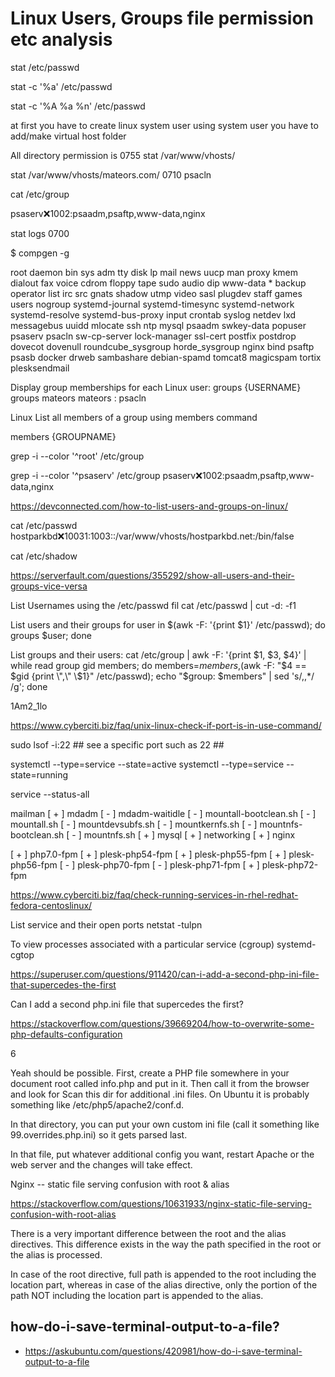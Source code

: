 # Linux Users, Groups file permission etc analysis

stat /etc/passwd

stat -c '%a' /etc/passwd

 stat -c '%A %a %n' /etc/passwd


at first you have to create linux system user
using system user you have to add/make virtual host folder

All directory permission is 0755
stat /var/www/vhosts/

stat /var/www/vhosts/mateors.com/
0710
psacln

cat /etc/group

psaserv:x:1002:psaadm,psaftp,www-data,nginx

stat logs
0700


$ compgen -g

root
daemon
bin
sys
adm
tty
disk
lp
mail
news
uucp
man
proxy
kmem
dialout
fax
voice
cdrom
floppy
tape
sudo
audio
dip
www-data *
backup
operator
list
irc
src
gnats
shadow
utmp
video
sasl
plugdev
staff
games
users
nogroup
systemd-journal
systemd-timesync
systemd-network
systemd-resolve
systemd-bus-proxy
input
crontab
syslog
netdev
lxd
messagebus
uuidd
mlocate
ssh
ntp
mysql
psaadm
swkey-data
popuser
psaserv
psacln
sw-cp-server
lock-manager
ssl-cert
postfix
postdrop
dovecot
dovenull
roundcube_sysgroup
horde_sysgroup
nginx
bind
psaftp
psasb
docker
drweb
sambashare
debian-spamd
tomcat8
magicspam
tortix
plesksendmail

Display group memberships for each Linux user:
groups {USERNAME}
groups mateors
mateors : psacln

Linux List all members of a group using members command

members {GROUPNAME}

grep -i --color '^root' /etc/group

 grep -i --color '^psaserv' /etc/group
psaserv:x:1002:psaadm,psaftp,www-data,nginx

https://devconnected.com/how-to-list-users-and-groups-on-linux/

cat /etc/passwd
hostparkbd:x:10031:1003::/var/www/vhosts/hostparkbd.net:/bin/false


cat /etc/shadow


https://serverfault.com/questions/355292/show-all-users-and-their-groups-vice-versa

List Usernames using the /etc/passwd fil
 cat /etc/passwd | cut -d: -f1

List users and their groups
for user in $(awk -F: '{print $1}' /etc/passwd); do groups $user; done


List groups and their users:
cat /etc/group | awk -F: '{print $1, $3, $4}' | while read group gid members; do
    members=$members,$(awk -F: "\$4 == $gid {print \",\" \$1}" /etc/passwd);
    echo "$group: $members" | sed 's/,,*/ /g';
done

1Am2_1lo

https://www.cyberciti.biz/faq/unix-linux-check-if-port-is-in-use-command/

sudo lsof -i:22 ## see a specific port such as 22 ##

systemctl --type=service --state=active
systemctl --type=service --state=running


service --status-all

  mailman
 [ + ]  mdadm
 [ - ]  mdadm-waitidle
 [ - ]  mountall-bootclean.sh
 [ - ]  mountall.sh
 [ - ]  mountdevsubfs.sh
 [ - ]  mountkernfs.sh
 [ - ]  mountnfs-bootclean.sh
 [ - ]  mountnfs.sh
 [ + ]  mysql
 [ + ]  networking
 [ + ]  nginx

 [ + ]  php7.0-fpm
 [ + ]  plesk-php54-fpm
 [ + ]  plesk-php55-fpm
 [ + ]  plesk-php56-fpm
 [ - ]  plesk-php70-fpm
 [ - ]  plesk-php71-fpm
 [ + ]  plesk-php72-fpm


https://www.cyberciti.biz/faq/check-running-services-in-rhel-redhat-fedora-centoslinux/

List service and their open ports
netstat -tulpn

To view processes associated with a particular service (cgroup)
systemd-cgtop


https://superuser.com/questions/911420/can-i-add-a-second-php-ini-file-that-supercedes-the-first

Can I add a second php.ini file that supercedes the first?

https://stackoverflow.com/questions/39669204/how-to-overwrite-some-php-defaults-configuration

6

Yeah should be possible. First, create a PHP file somewhere in your document root called info.php and put <?php phpinfo() ?> in it. Then call it from the browser and look for Scan this dir for additional .ini files. On Ubuntu it is probably something like /etc/php5/apache2/conf.d.

In that directory, you can put your own custom ini file (call it something like 99.overrides.php.ini) so it gets parsed last.

In that file, put whatever additional config you want, restart Apache or the web server and the changes will take effect.

Nginx -- static file serving confusion with root & alias

https://stackoverflow.com/questions/10631933/nginx-static-file-serving-confusion-with-root-alias

There is a very important difference between the root and the alias directives. This difference exists in the way the path specified in the root or the alias is processed.

In case of the root directive, full path is appended to the root including the location part, whereas in case of the alias directive, only the portion of the path NOT including the location part is appended to the alias.

## how-do-i-save-terminal-output-to-a-file?
* https://askubuntu.com/questions/420981/how-do-i-save-terminal-output-to-a-file
